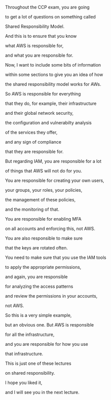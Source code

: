 Throughout the CCP exam, you are going

to get a lot of questions on something called

Shared Responsibility Model.

And this is to ensure that you know

what AWS is responsible for,

and what you are responsible for.

Now, I want to include some bits of information

within some sections to give you an idea of how

the shared responsibility model works for AWs.

So AWS is responsible for everything

that they do, for example, their infrastructure

and their global network security,

the configuration and vulnerabilty analysis

of the services they offer,

and any sign of compliance

that they are responsible for.

But regarding IAM, you are responsible for a lot

of things that AWS will not do for you.

You are responsible for creating your own users,

your groups, your roles, your policies,

the management of these policies,

and the monitoring of that.

You are responsible for enabling MFA

on all accounts and enforcing this, not AWS.

You are also responsible to make sure

that the keys are rotated often.

You need to make sure that you use the IAM tools

to apply the appropriate permissions,

and again, you are responsible

for analyzing the access patterns

and review the permissions in your accounts,

not AWS.

So this is a very simple example,

but an obvious one. But AWS is responsible

for all the infrastructure,

and you are responsible for how you use

that infrastructure.

This is just one of these lectures

on shared responsibility.

I hope you liked it,

and I will see you in the next lecture.

